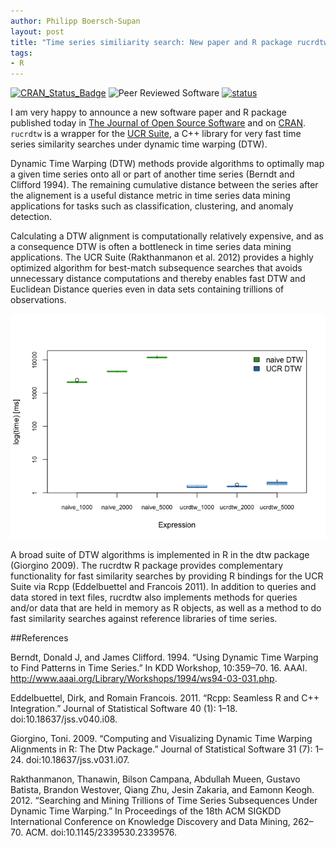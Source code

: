 ```yaml
---
author: Philipp Boersch-Supan
layout: post
title: "Time series similiarity search: New paper and R package rucrdtw"
tags:
- R
---
```


[![CRAN_Status_Badge](http://www.r-pkg.org/badges/version/rucrdtw)](https://cran.r-project.org/package=rucrdtw)
![Peer Reviewed Software](https://img.shields.io/badge/Peer%20Reviewed-%E2%9C%93-green.svg)
[![status](http://joss.theoj.org/papers/17bb01f6599983da0597e1aeec4d3bfc/status.svg)](http://joss.theoj.org/papers/17bb01f6599983da0597e1aeec4d3bfc)<br>


I am very happy to announce a new software paper and R package published today in [The Journal of Open Source Software](http://dx.doi.org/10.21105/joss.00100) and on [CRAN](https://cran.r-project.org/package=rucrdtw). `rucrdtw` is a wrapper for the [UCR Suite](http://www.cs.ucr.edu/~eamonn/UCRsuite.html), a C++ library for very fast time series similarity searches under dynamic time warping (DTW).

Dynamic Time Warping (DTW) methods provide algorithms to optimally map a given time series onto all or part of another time series (Berndt and Clifford 1994). The remaining cumulative distance between the series after the alignement is a useful distance metric in time series data mining applications for tasks such as classification, clustering, and anomaly detection.

Calculating a DTW alignment is computationally relatively expensive, and as a consequence DTW is often a bottleneck in time series data mining applications. The UCR Suite (Rakthanmanon et al. 2012) provides a highly optimized algorithm for best-match subsequence searches that avoids unnecessary distance computations and thereby enables fast DTW and Euclidean Distance queries even in data sets containing trillions of observations.

![Figure 1: UCR DTW is approximately 3 orders of magnitude faster than a naive sliding-window search using DTW distance.](/public/images/dtw-comparison-1.png)

A broad suite of DTW algorithms is implemented in R in the dtw package (Giorgino 2009). The rucrdtw R package provides complementary functionality for fast similarity searches by providing R bindings for the UCR Suite via Rcpp (Eddelbuettel and Francois 2011). In addition to queries and data stored in text files, rucrdtw also implements methods for queries and/or data that are held in memory as R objects, as well as a method to do fast similarity searches against reference libraries of time series.

##References

Berndt, Donald J, and James Clifford. 1994. “Using Dynamic Time Warping to Find Patterns in Time Series.” In KDD Workshop, 10:359–70. 16. AAAI. http://www.aaai.org/Library/Workshops/1994/ws94-03-031.php.

Eddelbuettel, Dirk, and Romain Francois. 2011. “Rcpp: Seamless R and C++ Integration.” Journal of Statistical Software 40 (1): 1–18. doi:10.18637/jss.v040.i08.

Giorgino, Toni. 2009. “Computing and Visualizing Dynamic Time Warping Alignments in R: The Dtw Package.” Journal of Statistical Software 31 (7): 1–24. doi:10.18637/jss.v031.i07.

Rakthanmanon, Thanawin, Bilson Campana, Abdullah Mueen, Gustavo Batista, Brandon Westover, Qiang Zhu, Jesin Zakaria, and Eamonn Keogh. 2012. “Searching and Mining Trillions of Time Series Subsequences Under Dynamic Time Warping.” In Proceedings of the 18th ACM SIGKDD International Conference on Knowledge Discovery and Data Mining, 262–70. ACM. doi:10.1145/2339530.2339576.
